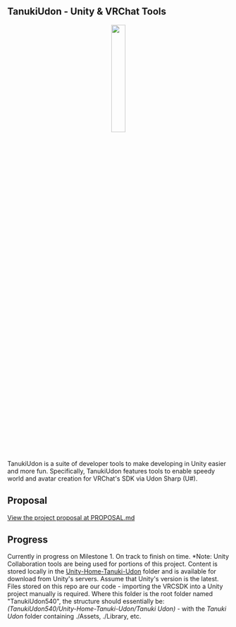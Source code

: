 ## TanukiUdon - Unity & VRChat Tools
<p align="center">
<img src="https://user-images.githubusercontent.com/46682358/151814292-2190d836-3bd0-4bf4-b51c-9be484f4de6a.png" width=25% height=25%>
</p>
TanukiUdon is a suite of developer tools to make developing in Unity easier and more fun. Specifically, TanukiUdon features tools to enable speedy world and avatar creation for VRChat's SDK via Udon Sharp (U#).

## Proposal
[View the project proposal at PROPOSAL.md](PROPOSAL.md)

## Progress
Currently in progress on Milestone 1. On track to finish on time.
*Note: Unity Collaboration tools are being used for portions of this project. Content is stored locally in the [Unity-Home-Tanuki-Udon](Unity-Home-Tanuki-Udon/) folder and is available for download from Unity's servers. Assume that Unity's version is the latest. Files stored on this repo are our code - importing the VRCSDK into a Unity project manually is required. Where this folder is the root folder named "TanukiUdon540", the structure should essentially be: *(TanukiUdon540/Unity-Home-Tanuki-Udon/Tanuki Udon)* - with the *Tanuki Udon* folder containing ./Assets, ./Library, etc.